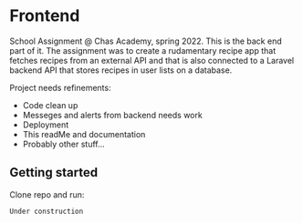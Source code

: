# Frontend

School Assignment @ Chas Academy, spring 2022. This is the back end part of it. The assignment was to create a rudamentary recipe app that fetches recipes from an external API and that is also connected to a Laravel backend API that stores recipes in user lists on a database.

Project needs refinements:
  - Code clean up
  - Messeges and alerts from backend needs work
  - Deployment
  - This readMe and documentation
  - Probably other stuff...

## Getting started

Clone repo and run:
```
Under construction

```
